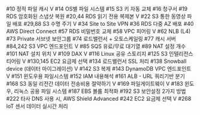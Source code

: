 #10 정적 파일 캐시 V
#14 OS별 파일 시스템
#15 S3 키 자동 교체
#16 청구서
#19 RDS 암호화된 스냅샷 복원
#20,44 RDS 읽기 전용 복제본 V
#22 S3 통한 동영상 파일 배포
#29,88 S3 수명 주기 V
#34 Site to Site VPN
#36 RDS 다중 AZ 배포
#40 AWS Direct Connect
#57 RDS 비밀번호 교체
#58 VPC 피어링 V
#62 NLB (L4)
#73 Private 서브넷 보안그룹
#74 로드밸런서 + 오토스케일링
#77 캐시 서버
#84,242 S3 VPC 엔드포인트 V
#85 SQS 유료/무료 대기열
#89 NAT 설정 개수
#101 NAT 설치 위치 V
#109 DAX V
#116 Linux 공유 스토리지
#125 S3 인텔리전스 티어링 V
#130,145 EC2 요금제 선택
#134 로드밸런서 SSL 처리
#138 Snowball device (데이터 마이그레이션) V
#142 S3 복제
#143 DynamoDB VPC 엔드포인트 V
#151 윈도우용 파일시스템
#152 IAM 내용해석
#161 ALB - URL 쿼리기반 분기
#168 S3 동일 리전간 데이터 전송비용 절약하기 V
#169 파일게이트웨이 V
#183 윈도우, 리눅스 공용 파일 시스템
#187 EBS 볼륨 최적화
#192 S3 보안설정 2가지 방법
#222 타사 DNS 사용 시, AWS Shield Advanced
#242 EC2 요금제 선택 V
#268 IoT 센서 데이터 실시간 처리
